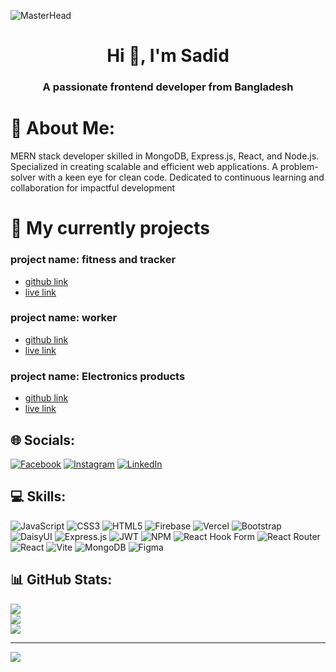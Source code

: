 
![MasterHead](https://i.ibb.co/yXXYTYj/Blue-Gradient-Dental-Health-Facebook-Fundraiser-Cover-Photo.png...)
    <h1 align="center">Hi 👋, I'm Sadid</h1>
<h3 align="center">A passionate frontend developer from Bangladesh</h3>


# 💫 About Me:
MERN stack developer skilled in MongoDB, Express.js, React, and Node.js. Specialized in creating scalable and efficient web applications. A problem-solver with a keen eye for clean code. Dedicated to continuous learning and collaboration for impactful development


# 🔭 My currently projects
### project name: fitness and tracker
- [github link](https://github.com/programming-hero-web-course1/b8a12-client-side-sadid56)
- [live link](https://assignment-12-6812f.web.app/)

### project name: worker
- [github link](https://github.com/Porgramming-Hero-web-course/b8a11-client-side-sadid56)
- [live link](https://assignment-11-96d26.web.app/)

### project name: Electronics products
- [github link](https://github.com/programming-hero-web-course-4/b8a10-brandshop-client-side-sadid56)
- [live link](https://assignment-10-ac88b.firebaseapp.com/)

## 🌐 Socials:
[![Facebook](https://img.shields.io/badge/Facebook-%231877F2.svg?logo=Facebook&logoColor=white)](https://www.facebook.com/sadidhasan.hasan.5) [![Instagram](https://img.shields.io/badge/Instagram-%23E4405F.svg?logo=Instagram&logoColor=white)](https://www.instagram.com/sadidhasan56/) [![LinkedIn](https://img.shields.io/badge/LinkedIn-%230077B5.svg?logo=linkedin&logoColor=white)](https://www.linkedin.com/in/sadid-hasan-5b35a62a0/) 

## 💻 Skills:
![JavaScript](https://img.shields.io/badge/javascript-%23323330.svg?style=for-the-badge&logo=javascript&logoColor=%23F7DF1E) ![CSS3](https://img.shields.io/badge/css3-%231572B6.svg?style=for-the-badge&logo=css3&logoColor=white) ![HTML5](https://img.shields.io/badge/html5-%23E34F26.svg?style=for-the-badge&logo=html5&logoColor=white) ![Firebase](https://img.shields.io/badge/firebase-%23039BE5.svg?style=for-the-badge&logo=firebase) ![Vercel](https://img.shields.io/badge/vercel-%23000000.svg?style=for-the-badge&logo=vercel&logoColor=white) ![Bootstrap](https://img.shields.io/badge/bootstrap-%238511FA.svg?style=for-the-badge&logo=bootstrap&logoColor=white) ![DaisyUI](https://img.shields.io/badge/daisyui-5A0EF8?style=for-the-badge&logo=daisyui&logoColor=white) ![Express.js](https://img.shields.io/badge/express.js-%23404d59.svg?style=for-the-badge&logo=express&logoColor=%2361DAFB) ![JWT](https://img.shields.io/badge/JWT-black?style=for-the-badge&logo=JSON%20web%20tokens) ![NPM](https://img.shields.io/badge/NPM-%23CB3837.svg?style=for-the-badge&logo=npm&logoColor=white) ![React Hook Form](https://img.shields.io/badge/React%20Hook%20Form-%23EC5990.svg?style=for-the-badge&logo=reacthookform&logoColor=white) ![React Router](https://img.shields.io/badge/React_Router-CA4245?style=for-the-badge&logo=react-router&logoColor=white) ![React](https://img.shields.io/badge/react-%2320232a.svg?style=for-the-badge&logo=react&logoColor=%2361DAFB) ![Vite](https://img.shields.io/badge/vite-%23646CFF.svg?style=for-the-badge&logo=vite&logoColor=white) ![MongoDB](https://img.shields.io/badge/MongoDB-%234ea94b.svg?style=for-the-badge&logo=mongodb&logoColor=white) ![Figma](https://img.shields.io/badge/figma-%23F24E1E.svg?style=for-the-badge&logo=figma&logoColor=white)
## 📊 GitHub Stats:
![](https://github-readme-stats.vercel.app/api?username=sadid56&theme=radical&hide_border=false&include_all_commits=true&count_private=false)<br/>
![](https://github-readme-streak-stats.herokuapp.com/?user=sadid56&theme=radical&hide_border=false)<br/>
![](https://github-readme-stats.vercel.app/api/top-langs/?username=sadid56&theme=radical&hide_border=false&include_all_commits=true&count_private=false&layout=compact)

---
[![](https://visitcount.itsvg.in/api?id=sadid56&icon=0&color=0)](https://visitcount.itsvg.in)

<!-- Proudly created with GPRM ( https://gprm.itsvg.in ) -->
